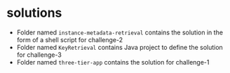 # solutions

- Folder named `instance-metadata-retrieval` contains the solution in the form of a shell script for challenge-2
- Folder named `KeyRetrieval` contains Java project to define the solution for challenge-3
- Folder named `three-tier-app` contains the solution for challenge-1